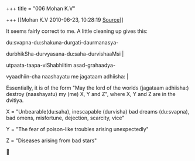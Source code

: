 +++
title = "006 Mohan K.V"

+++
[[Mohan K.V	2010-06-23, 10:28:19 [Source](https://groups.google.com/g/samskrita/c/K5RTT_tXJDI)]]



It seems fairly correct to me. A little cleaning up gives this:

  

du:svapna-du:shakuna-durgati-daurmanasya-

durbhikSha-durvyasana-du:saha-durvishaaMsi \|

utpaata-taapa-viShabhiitim asad-grahaadya-

vyaadhiin-cha naashayatu me jagataam adhiisha: \|

  

Essentially, it is of the form "May the lord of the worlds (jagataam adhiisha:) destroy (naashayatu) my (me) X, Y and Z", where X, Y and Z are in the dvitiya.

  

X = "Unbearable(du:saha), inescapable (durvisha) bad dreams (du:svapna), bad omens, misfortune, dejection, scarcity, vice"

Y = "The fear of poison-like troubles arising unexpectedly"

Z = "Diseases arising from bad stars"



